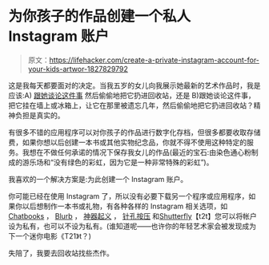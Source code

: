 # 为你孩子的作品创建一个私人 Instagram 账户

> 原文：<https://lifehacker.com/create-a-private-instagram-account-for-your-kids-artwor-1827829792>

这是我每天都要面对的决定。当我五岁的女儿向我展示她最新的艺术作品时，我是应该:A) [跟她谈论这件事](https://offspring.lifehacker.com/what-to-say-instead-of-what-is-it-when-kids-show-you-1819504379#_ga=2.228397213.1254207931.1532352304-3846207152.1521480874) 然后偷偷地把它扔进回收站，还是 B)跟她谈论这件事，把它挂在墙上或冰箱上，让它在那里被遗忘几年，然后偷偷地把它扔进回收站？精神负担是真实的。



有很多不错的应用程序可以对你孩子的作品进行数字化存档，但很多都要收取存储费，如果你想以后创建一本书或其他实物纪念品，你就不得不使用这种特定的服务。我想在不做任何承诺的情况下保存我女儿的作品(最近的宝石:由染色通心粉制成的游乐场和“没有绿色的彩虹，因为它是一种非常特殊的彩虹”)。

我喜欢的一个解决方案是:为此创建一个 Instagram 账户。

你可能已经在使用 Instagram 了，所以没有必要下载另一个程序或应用程序，如果你以后想制作一本书或礼物，有各种各样的 Instagram 相关选项，如 [Chatbooks](https://chatbooks.com/) ， [Blurb](http://www.blurb.com/) ， [神器起义](https://www.artifactuprising.com/) ， [针孔按压](https://pinholepress.com/) 和[Shutterfly](https://www.shutterfly.com/)【t2t】您可以将帐户设为私有，也可以不设为私有。(谁知道呢——也许你的年轻艺术家会被发现成为下一个迷你电影《T21》t？)

失陪了，我要去回收站找些杰作。